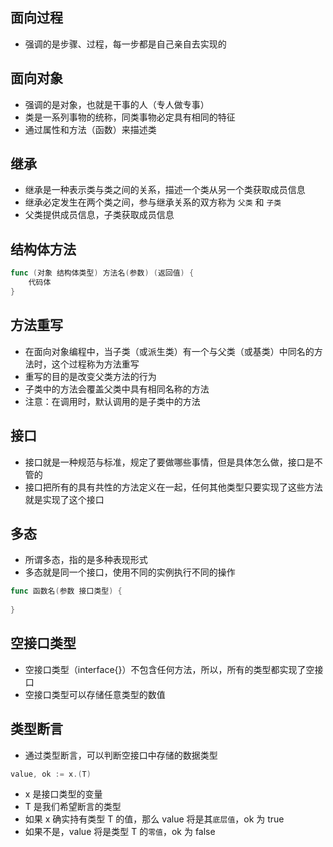 ## 面向过程
- 强调的是步骤、过程，每一步都是自己亲自去实现的

## 面向对象
- 强调的是对象，也就是干事的人（专人做专事）
- 类是一系列事物的统称，同类事物必定具有相同的特征
- 通过属性和方法（函数）来描述类

## 继承
- 继承是一种表示类与类之间的关系，描述一个类从另一个类获取成员信息
- 继承必定发生在两个类之间，参与继承关系的双方称为 `父类` 和 `子类`
- 父类提供成员信息，子类获取成员信息

## 结构体方法
```go
func (对象 结构体类型) 方法名(参数) (返回值) {
	代码体
}
```

## 方法重写
- 在面向对象编程中，当子类（或派生类）有一个与父类（或基类）中同名的方法时，这个过程称为方法重写
- 重写的目的是改变父类方法的行为
- 子类中的方法会覆盖父类中具有相同名称的方法
- 注意：在调用时，默认调用的是子类中的方法

## 接口
- 接口就是一种规范与标准，规定了要做哪些事情，但是具体怎么做，接口是不管的
- 接口把所有的具有共性的方法定义在一起，任何其他类型只要实现了这些方法就是实现了这个接口

## 多态
- 所谓多态，指的是多种表现形式
- 多态就是同一个接口，使用不同的实例执行不同的操作

```go
func 函数名(参数 接口类型) {
	
}
```

## 空接口类型
- 空接口类型（interface{}）不包含任何方法，所以，所有的类型都实现了空接口
- 空接口类型可以存储任意类型的数值

## 类型断言
- 通过类型断言，可以判断空接口中存储的数据类型
```go
value, ok := x.(T)
```
- x 是接口类型的变量
- T 是我们希望断言的类型
- 如果 x 确实持有类型 T 的值，那么 value 将是其`底层值`，ok 为 true
- 如果不是，value 将是类型 T 的`零值`，ok 为 false